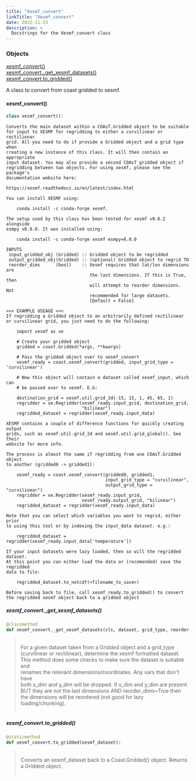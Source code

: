 ```yaml
---
title: "Xesmf_convert"
linkTitle: "Xesmf_convert"
date: 2022-11-23
description: >
  Docstrings for the Xesmf_convert class
---
```

### Objects

[xesmf_convert()](#xesmf_convert)<br />
[xesmf_convert._get_xesmf_datasets()](#xesmf_convert_get_xesmf_datasets)<br />
[xesmf_convert.to_gridded()](#xesmf_convertto_gridded)<br />

A class to convert from coast gridded to xesmf.
#### xesmf_convert()
```python
class xesmf_convert():
```

```
Converts the main dataset within a COAsT.Gridded object to be suitable
for input to XESMF for regridding to either a curvilinear or rectilienar
grid. All you need to do if provide a Gridded object and a grid type when
creating a new instance of this class. It will then contain an appropriate
input dataset. You may also provide a second COAsT gridded object if
regridding between two objects. For using xesmf, please see the package's
documentation website here:

https://xesmf.readthedocs.io/en/latest/index.html

You can install XESMF using:

    conda install -c conda-forge xesmf.

The setup used by this class has been tested for xesmf v0.6.2 alongside
esmpy v8.0.0. It was installed using:

    conda install -c conda-forge xesmf esmpy=8.0.0

INPUTS
 input_gridded_obj (Gridded) :: Gridded object to be regridded
 output_gridded_obj(Gridded) :: (optional) Gridded object to regrid TO
 reorder_dims      (bool)    :: Xesmf requires that lat/lon dimensions are
                                the last dimensions. If this is True, then
                                will attempt to reorder dimensions. Not
                                recommended for large datasets.
                                [Default = False]

>>> EXAMPLE USEAGE <<<
If regridding a Gridded object to an arbitrarily defined rectilinear
or curvilinear grid, you just need to do the following:

    import xesmf as xe

    # Create your gridded object
    gridded = coast.Gridded(*args, **kwargs)

    # Pass the gridded object over to xesmf_convert
    xesmf_ready = coast.xesmf_convert(gridded, input_grid_type = 'curvilinear')

    # Now this object will contain a dataset called xesmf_input, which can
    # be passed over to xesmf. E.G:

    destination_grid = xesmf.util.grid_2d(-15, 15, 1, 45, 65, 1)
    regridder = xe.Regridder(xesmf_ready.input_grid, destination_grid,
                             "bilinear")
    regridded_dataset = regridder(xesmf_ready.input_data)

XESMF contains a couple of difference functions for quickly creating output
grids, such as xesmf.util.grid_2d and xesmf.util.grid_global(). See their
website for more info.

The process is almost the same if regridding from one COAsT.Gridded object
to another (gridded0 -> gridded1):

    xesmf_ready = coast.xesmf_convert(gridded0, gridded1,
                                      input_grid_type = "curvilinear",
                                      output_grid_type = "curvilinear")
    regridder = xe.Regridder(xesmf_ready.input_grid,
                             xesmf_ready.output_grid, "bilinear")
    regridded_dataset = regridder(xesmf_ready.input_data)

Note that you can select which variables you want to regrid, either prior
to using this tool or by indexing the input_data dataset. e.g.:

    regridded_dataset = regridder(xesmf_ready.input_data['temperature'])

If your input datasets were lazy loaded, then so will the regridded dataset.
At this point you can either load the data or (recomended) save the regridded
data to file:

    regridded_dataset.to_netcdf(<filename_to_save>)

Before saving back to file, call xesmf_ready.to_gridded() to convert
the regridded xesmf object back to a gridded object
```

##### xesmf_convert._get_xesmf_datasets()
```python
@classmethod
def xesmf_convert._get_xesmf_datasets(cls, dataset, grid_type, reorder_dims=False):
```
> <br />
> For a given dataset taken from a Gridded object and a grid_type<br />
> (curvilinear or rectilinear), determine the xesmf formatted dataset.<br />
> This method does some checks to make sure the dataset is suitable and<br />
> renames the relevant dimensions/coordinates. Any vars that don't have<br />
> both x_dim and y_dim will be dropped. If x_dim and y_dim are present<br />
> BUT they are not the last dimensions AND reorder_dims=True then<br />
> the dimensions will be reordered (not good for lazy loading/chunking).<br />
> <br />
##### xesmf_convert.to_gridded()
```python
@staticmethod
def xesmf_convert.to_gridded(xesmf_dataset):
```
> <br />
> Converts an xesmf_dataset back to a Coast.Gridded() object. Returns<br />
> a Gridded object.<br />
> <br />